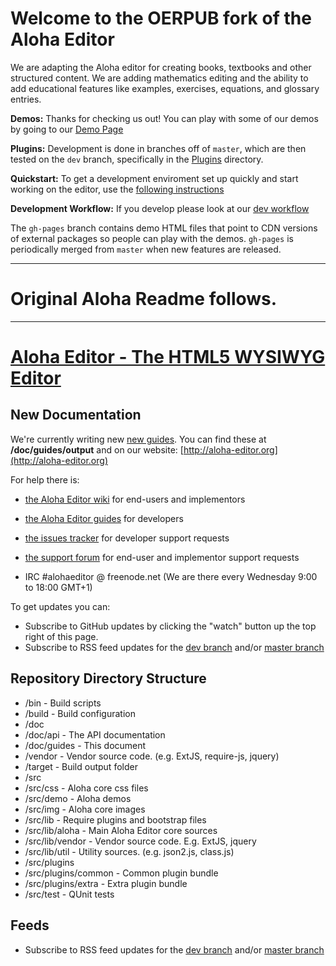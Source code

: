 # Welcome to the OERPUB fork of the Aloha Editor

We are adapting the Aloha editor for creating books, textbooks and other structured content. We are adding mathematics editing and 
the ability to add educational features like examples, exercises, equations, and glossary entries.   

**Demos:** Thanks for checking us out! You can play with some of our demos by going to our [Demo Page](http://oerpub.github.io/Aloha-Editor/)

**Plugins:** Development is done in branches off of `master`, which are then tested on the `dev` branch, specifically in the [Plugins](src/plugins) directory.

**Quickstart:** To get a development enviroment set up quickly and start working on the editor, 
use the [following instructions](quickstart.rst)

**Development Workflow:** If you develop please look at our [dev workflow](dev-workflow.md)

The `gh-pages` branch contains demo HTML files that point to CDN versions of external packages so people can play with the demos.
`gh-pages` is periodically merged from `master` when new features are released.


---

# Original Aloha Readme follows.

---


# [Aloha Editor - The HTML5 WYSIWYG Editor](http://aloha-editor.org/)

## New Documentation

We're currently writing new [new guides](http://aloha-editor.org/guides). You can find these at **<repos>/doc/guides/output** and on our website: [http://aloha-editor.org](http://aloha-editor.org)


For help there is:
- [the Aloha Editor wiki](https://github.com/alohaeditor/Aloha-Editor/wiki) for end-users and implementors
- [the Aloha Editor guides](http://www.alohaeditor.org/guides/) for developers

- [the issues tracker](https://github.com/alohaeditor/Aloha-Editor/issues) for developer support requests
- [the support forum](http://getsatisfaction.com/aloha_editor) for end-user and implementor support requests
- IRC #alohaeditor @ freenode.net (We are there every Wednesday 9:00 to 18:00 GMT+1)


To get updates you can:
- Subscribe to GitHub updates by clicking the "watch" button up the top right of this page.
- Subscribe to RSS feed updates for the [dev branch](https://github.com/alohaeditor/Aloha-Editor/commits/dev.atom) and/or [master branch](https://github.com/alohaeditor/Aloha-Editor/commits/master.atom)


## Repository Directory Structure

* /bin - Build scripts
* /build - Build configuration
* /doc
* /doc/api - The API documentation
* /doc/guides - This document
* /vendor - Vendor source code. (e.g. ExtJS, require-js, jquery)
* /target - Build output folder
* /src
* /src/css - Aloha core css files
* /src/demo - Aloha demos
* /src/img - Aloha core images
* /src/lib - Require plugins and bootstrap files
* /src/lib/aloha - Main Aloha Editor core sources
* /src/lib/vendor - Vendor source code. E.g. ExtJS, jquery
* /src/lib/util - Utility sources. (e.g. json2.js, class.js)
* /src/plugins
* /src/plugins/common - Common plugin bundle
* /src/plugins/extra - Extra plugin bundle
* /src/test - QUnit tests

## Feeds

- Subscribe to RSS feed updates for the [dev branch](https://github.com/alohaeditor/Aloha-Editor/commits/dev.atom) and/or [master branch](https://github.com/alohaeditor/Aloha-Editor/commits/master.atom)
